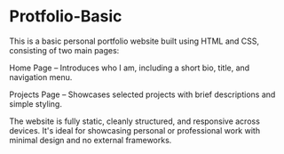 # Protfolio-Basic

This is a basic personal portfolio website built using HTML and CSS, consisting of two main pages:

Home Page – Introduces who I am, including a short bio, title, and navigation menu.

Projects Page – Showcases selected projects with brief descriptions and simple styling.

The website is fully static, cleanly structured, and responsive across devices. It's ideal for showcasing personal or professional work with minimal design and no external frameworks.
